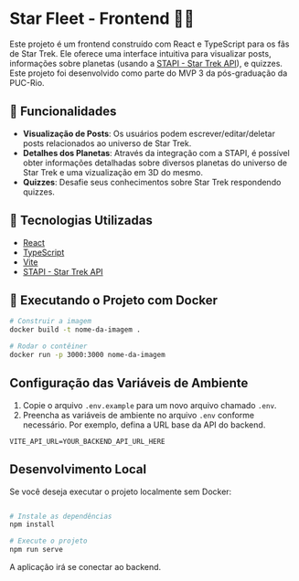 # Star Fleet - Frontend 🌌🖖

Este projeto é um frontend construído com React e TypeScript para os fãs de Star Trek. Ele oferece uma interface intuitiva para visualizar posts, informações sobre planetas (usando a [STAPI - Star Trek API](https://stapi.co/api)), e quizzes. Este projeto foi desenvolvido como parte do MVP 3 da pós-graduação da PUC-Rio.

## 🚀 Funcionalidades

- **Visualização de Posts**: Os usuários podem escrever/editar/deletar posts relacionados ao universo de Star Trek.
- **Detalhes dos Planetas**: Através da integração com a STAPI, é possível obter informações detalhadas sobre diversos planetas do universo de Star Trek e uma vizualização em 3D do mesmo.
- **Quizzes**: Desafie seus conhecimentos sobre Star Trek respondendo quizzes.

## 🧰 Tecnologias Utilizadas

- [React](https://reactjs.org/)
- [TypeScript](https://www.typescriptlang.org/)
- [Vite](https://vitejs.dev/)
- [STAPI - Star Trek API](https://stapi.co/api)


## 🐳 Executando o Projeto com Docker

```bash
# Construir a imagem
docker build -t nome-da-imagem .

# Rodar o contêiner
docker run -p 3000:3000 nome-da-imagem
```
## Configuração das Variáveis de Ambiente

1. Copie o arquivo `.env.example` para um novo arquivo chamado `.env`.
2. Preencha as variáveis de ambiente no arquivo `.env` conforme necessário. Por exemplo, defina a URL base da API do backend.

```env
VITE_API_URL=YOUR_BACKEND_API_URL_HERE
```

## Desenvolvimento Local

Se você deseja executar o projeto localmente sem Docker:

```bash

# Instale as dependências
npm install

# Execute o projeto
npm run serve
```

A aplicação irá se conectar ao backend.
